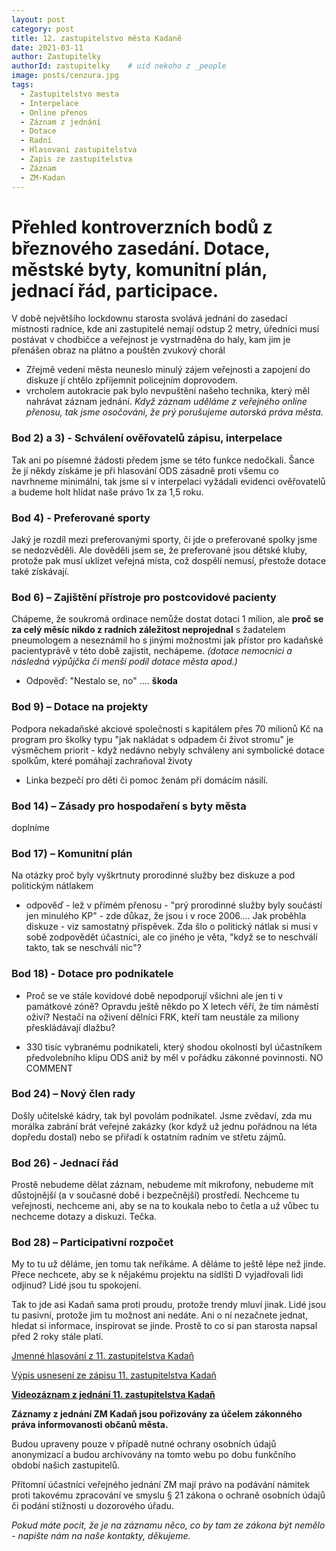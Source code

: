 ```yaml
---
layout: post
category: post
title: 12. zastupitelstvo města Kadaně
date: 2021-03-11
author: Zastupitelky
authorId: zastupitelky    # uid nekoho z _people
image: posts/cenzura.jpg
tags:
  - Zastupitelstvo mesta
  - Interpelace
  - Online přenos
  - Záznam z jednání
  - Dotace
  - Radní
  - Hlasovani zastupitelstva
  - Zapis ze zastupitelstva
  - Záznam 
  - ZM-Kadan
---
```



# Přehled kontroverzních bodů z březnového zasedání. Dotace, městské byty, komunitní plán, jednací řád, participace.

V době největšího lockdownu starosta svolává jednání do zasedací místnosti radnice, kde ani zastupitelé nemají odstup 2 metry, úředníci musí postávat v chodbičce a veřejnost je vystrnaděna do haly, kam jim je přenášen obraz na plátno a pouštěn zvukový chorál

* Zřejmě vedení města neuneslo minulý zájem veřejnosti a zapojení do diskuze jí chtělo zpříjemnit policejním doprovodem.
* vrcholem autokracie pak bylo nevpuštění našeho technika, který měl nahrávat záznam jednání. 
*Když záznam uděláme z veřejného online přenosu, tak jsme osočováni, že prý porušujeme autorská práva města.* 

### Bod 2) a 3) - Schválení ověřovatelů zápisu, interpelace 
Tak ani po písemné žádosti předem jsme se této funkce nedočkali. Šance že jí někdy získáme je při hlasování ODS zásadně proti všemu co navrhneme minimální, tak jsme si v interpelaci vyžádali evidenci ověřovatelů a budeme holt hlídat naše právo 1x za 1,5 roku.

### Bod 4) - Preferované sporty

Jaký je rozdíl mezi preferovanými sporty, či jde o preferované spolky jsme se nedozvěděli.
Ale dověděli jsem se, že preferované jsou dětské kluby, protože pak musí uklízet veřejná místa, což dospělí nemusí, přestože dotace také získávají.

### Bod 6) – Zajištění přístroje pro postcovidové pacienty

Chápeme, že soukromá ordinace nemůže dostat dotaci 1 milion, ale **proč se za celý měsíc nikdo z radních záležitost neprojednal** s žadatelem
pneumologem a neseznámil ho s jinými možnostmi jak přístor pro kadaňské pacientyprávě v této době zajistit, nechápeme.
*(dotace nemocnici a následná výpůjčka či menší podíl dotace města apod.)*

* Odpověď: "Nestalo se, no" .... **škoda**


### Bod 9) – Dotace na projekty
Podpora nekadaňské akciové společnosti s kapitálem přes 70 milionů Kč na program pro školky typu "jak nakládat s odpadem či život stromu" 
je výsměchem priorit - když nedávno nebyly schváleny ani symbolické dotace spolkům, které pomáhají zachraňoval životy
- Linka bezpečí pro děti či pomoc ženám při domácím násilí.

### Bod 14) –  Zásady pro hospodaření s byty města
doplníme


### Bod 17) – Komunitní plán 
Na otázky proč byly vyškrtnuty prorodinné služby bez diskuze a pod politickým nátlakem
* odpověď - lež v přímém přenosu - "prý prorodinné služby byly součástí jen minulého KP" - zde důkaz, že jsou i v roce 2006....
Jak proběhla diskuze - viz samostatný příspěvek.
Zda šlo o politický nátlak si musí v sobě zodpovědět účastníci, ale co jiného je věta, "když se to neschválí takto, tak se neschválí nic"?


### Bod 18) - Dotace pro podnikatele
* Proč se ve stále kovidové době nepodporují všichni ale jen ti v památkové zóně?
  Opravdu ještě někdo po X letech věří, že tím náměstí oživí?
  Nestačí na oživení dělníci FRK, kteří tam neustále za miliony přeskládávají dlažbu?
  
* 330 tisíc vybranému podnikateli, který shodou okolností byl účastníkem předvolebního klipu ODS aniž by měl v pořádku zákonné povinnosti.
NO COMMENT

### Bod 24)  – Nový člen rady
Došly učitelské kádry, tak byl povolám podnikatel. Jsme zvědaví, zda mu morálka zabrání brát veřejné zakázky 
(kor když už jednu pořádnou na léta dopředu dostal) nebo se přiřadí k ostatním radním ve střetu zájmů. 

### Bod 26) - Jednací řád 

Prostě nebudeme dělat záznam, nebudeme mít mikrofony, nebudeme mít důstojnější (a v současné době i bezpečnější) prostředí.
Nechceme tu veřejnosti, nechceme ani, aby se na to koukala nebo to četla a už vůbec tu nechceme dotazy a diskuzi. Tečka.

### Bod 28) – Participativní rozpočet

My to tu už děláme, jen tomu tak neříkáme.
A děláme to ještě lépe než jinde. Přece nechcete, aby se k nějakému projektu na sídlšti D vyjadřovali lidi odjinud?
Lidé jsou tu spokojení.

Tak to jde asi Kadaň sama proti proudu, protože trendy mluví jinak.
Lidé jsou tu pasivní, protože jim tu možnost ani nedáte. Ani o ní nezačnete jednat, hledat si informace, inspirovat se jinde.
Prostě to co si pan starosta napsal před 2 roky stále platí.



[Jmenné hlasování z 11. zastupitelstva Kadaň](https://drive.google.com/file/d/1-ZtVr1JmMYLHBxHov_m1_vlrB3FrfL5b/view?usp=sharing)

[Výpis usnesení ze zápisu 11. zastupitelstva Kadaň](https://drive.google.com/file/d/1AdJfTJ0fIkUAT135BRSuhZiVHLftcvm_/view?usp=sharing)

**[Videozáznam z jednání 11. zastupitelstva Kadaň](https://youtu.be/cAMQd6sypqM)** 


**Záznamy z jednání ZM Kadaň jsou pořizovány za účelem zákonného práva informovanosti občanů města.** 

Budou upraveny pouze v případě nutné ochrany osobních údajů anonymizací a budou archivovány na tomto webu po dobu funkčního období našich zastupitelů. 

Přítomní účastníci veřejného jednání ZM mají právo na podávání námitek proti takovému zpracování ve smyslu § 21 zákona o ochraně osobních údajů či podání stížnosti u dozorového úřadu.

*Pokud máte pocit, že je na záznamu něco, co by tam ze zákona být nemělo - napište nám na naše kontakty, děkujeme.*
